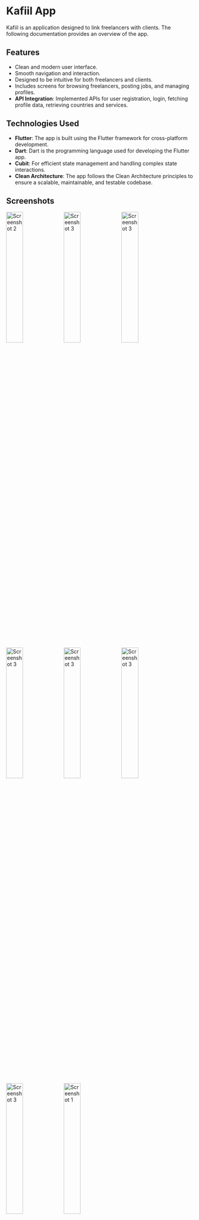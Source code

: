 # Kafiil App 

Kafiil is an application designed to link freelancers with clients. The following documentation provides an overview of the app.

## Features

- Clean and modern user interface.
- Smooth navigation and interaction.
- Designed to be intuitive for both freelancers and clients.
- Includes screens for browsing freelancers, posting jobs, and managing profiles.
- **API Integration**: Implemented APIs for user registration, login, fetching profile data, retrieving countries and services.

## Technologies Used

- **Flutter**: The app is built using the Flutter framework for cross-platform development.
- **Dart**: Dart is the programming language used for developing the Flutter app.
- **Cubit**: For efficient state management and handling complex state interactions.
- **Clean Architecture**: The app follows the Clean Architecture principles to ensure a scalable, maintainable, and testable codebase.

## Screenshots
<img src="https://github.com/user-attachments/assets/19d4224a-1e3c-4916-9108-963507251e3c" alt="Screenshot 2" width="30%">
<img src="https://github.com/user-attachments/assets/fc9b0c6c-a566-4af3-946f-3864d7fa16a0" alt="Screenshot 3" width="30%">
<img src="https://github.com/user-attachments/assets/a72fc51d-1cbe-4f8e-b276-1d992fde8a98" alt="Screenshot 3" width="30%">
<img src="https://github.com/user-attachments/assets/353f3911-1361-45de-9a03-895f2c20a4aa" alt="Screenshot 3" width="30%">
<img src="https://github.com/user-attachments/assets/099348f7-c89a-4c83-a92f-a0e735dfabfb" alt="Screenshot 3" width="30%">
<img src="https://github.com/user-attachments/assets/bcdc7fa1-aad1-4522-a891-2d765463816a" alt="Screenshot 3" width="30%">
<img src="https://github.com/user-attachments/assets/198feebf-df40-488c-a074-39d8b9b40e4a" alt="Screenshot 3" width="30%">
<img src="https://github.com/user-attachments/assets/347beb7b-2be7-4f29-a1b5-2f30b668345c" alt="Screenshot 1" width="30%">
